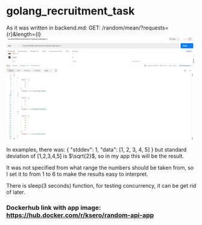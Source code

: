 # golang_recruitment_task


As it was written in backend.md:
GET: /random/mean/?requests={r}&length={l}
![Screenshot](api_example.png)


In examples, there was:
{
     "stddev": 1,
     "data": [1, 2, 3, 4, 5]
}
but standard deviation of [1,2,3,4,5] is $\sqrt{2}$, so in my app this will be the result.

It was not specified from what range the numbers should be taken from, so I set it to from 1 to 6 to make the results easy to interpret.

There is sleep(3 seconds) function, for testing concurrency, it can be get rid of later.



### Dockerhub link with app image: https://hub.docker.com/r/ksero/random-api-app
